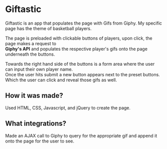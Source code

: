 # Giftastic

Giftastic is an app that populates the page with Gifs from Giphy. 
My specific page has the theme of basketball players.

The page is preloaded with clickable buttons of players, upon click, the page makes a request to 
<br>**Giphy's API** and populates the respective player's gifs onto the page underneath the buttons.

Towards the right hand side of the buttons is a form area where the user can input their own player name.
<br>Once the user hits submit a new button appears next to the preset buttons. 
<br>Which the user can click and reveal those gifs as well.

## How it was made?
Used HTML, CSS, Javascript, and jQuery to create the page.

## What integrations?
Made an AJAX call to Giphy to query for the appropriate gif and append it onto the page for the user to see.

